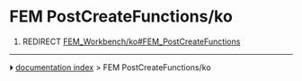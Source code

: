 # FEM PostCreateFunctions/ko
1.  REDIRECT [FEM_Workbench/ko#FEM_PostCreateFunctions](FEM_Workbench/ko#FEM_PostCreateFunctions.md)



---
⏵ [documentation index](../README.md) > FEM PostCreateFunctions/ko
